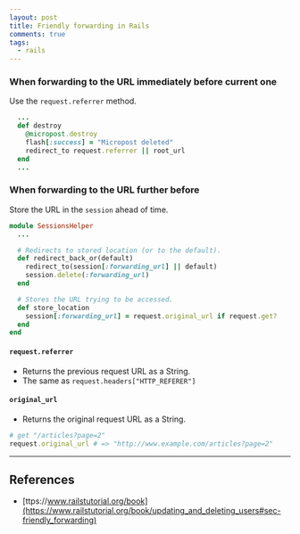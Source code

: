 ```yaml
---
layout: post
title: Friendly forwarding in Rails
comments: true
tags:
  - rails
---
```


### When forwarding to the URL immediately before current one

Use the `request.referrer` method.

```rb
  ...
  def destroy
    @micropost.destroy
    flash[:success] = "Micropost deleted"
    redirect_to request.referrer || root_url
  end
  ...
```

### When forwarding to the URL further before

Store the URL in the `session` ahead of time.

```rb
module SessionsHelper
  ...

  # Redirects to stored location (or to the default).
  def redirect_back_or(default)
    redirect_to(session[:forwarding_url] || default)
    session.delete(:forwarding_url)
  end

  # Stores the URL trying to be accessed.
  def store_location
    session[:forwarding_url] = request.original_url if request.get?
  end
end
```

#### `request.referrer`

- Returns the previous request URL as a String.
- The same as `request.headers["HTTP_REFERER"]`

#### `original_url`

- Returns the original request URL as a String.

```rb
# get "/articles?page=2"
request.original_url # => "http://www.example.com/articles?page=2"
```

---

## References

- [ttps://www.railstutorial.org/book](https://www.railstutorial.org/book/updating_and_deleting_users#sec-friendly_forwarding)
